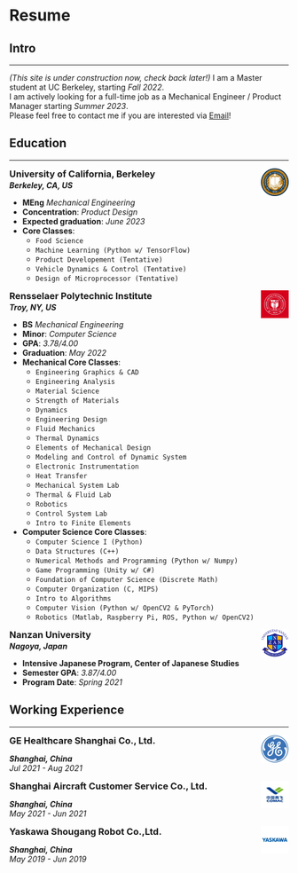 <style>
.content {margin-bottom: 0;}
</style>
# Resume
<!-- ### You can also [download as PDF](/files/Resume.pdf)! -->
## Intro
---
*(This site is under construction now, check back later!)*
I am a Master student at UC Berkeley, starting *Fall 2022*.\
I am actively looking for a full-time job as a Mechanical Engineer / Product Manager starting *Summer 2023*.\
Please feel free to contact me if you are interested via <a href="mailto:yuxinhu@berkeley.edu">Email</a>!
## Education
---
<a href="https://www.berkeley.edu"><img align="right" src="/pics/berkeley.jfif" width="50" height="50" style="vertical-align: text-bottom;"></a>
<h3 style="margin: 0 0 2px;">University of California, Berkeley</h3>
<p style="margin: 0 0 2px;"><em><strong>Berkeley, CA, US </strong></em></p>

- **MEng** *Mechanical Engineering*
- **Concentration**: *Product Design*
- **Expected graduation**: *June 2023*
- **Core Classes**:
    - `Food Science`
    - `Machine Learning (Python w/ TensorFlow)`
    - `Product Developement (Tentative)`
    - `Vehicle Dynamics & Control (Tentative)`
    - `Design of Microprocessor (Tentative)`

<a href="https://www.rpi.edu"><img align="right" src="/pics/rpi.jfif" width="50" height="50"></a>
<h3 style="margin: 0 0 2px;">Rensselaer Polytechnic Institute</h3>
<p style="margin: 0 0 2px;"><em><strong>Troy, NY, US </strong></em></p>
<!-- ### Rensselaer Polytechnic Institute-->

-  **BS** *Mechanical Engineering*
-  **Minor**:  *Computer Science*
-  **GPA**: *3.78/4.00*
-  **Graduation**: *May 2022*
-  **Mechanical Core Classes**:
    - `Engineering Graphics & CAD`
    - `Engineering Analysis`
    - `Material Science`
    - `Strength of Materials`
    - `Dynamics`
    - `Engineering Design`
    - `Fluid Mechanics`
    - `Thermal Dynamics`
    - `Elements of Mechanical Design`
    - `Modeling and Control of Dynamic System`
    - `Electronic Instrumentation`
    - `Heat Transfer`
    - `Mechanical System Lab`
    - `Thermal & Fluid Lab`
    - `Robotics`
    - `Control System Lab`
    - `Intro to Finite Elements`
- **Computer Science Core Classes**:
    - `Computer Science I (Python)`
    - `Data Structures (C++)`
    - `Numerical Methods and Programming (Python w/ Numpy)`
    - `Game Programming (Unity w/ C#)`
    - `Foundation of Computer Science (Discrete Math)`
    - `Computer Organization (C, MIPS)`
    - `Intro to Algorithms`
    - `Computer Vision (Python w/ OpenCV2 & PyTorch)`
    - `Robotics (Matlab, Raspberry Pi, ROS, Python w/ OpenCV2)`


<a href="https://www.nanzan-u.ac.jp/English/"><img align="right" src="/pics/nanzan.png" width="50" height="50"></a>
<h3 style="margin: 0 0 2px;">Nanzan University</h3>
<p style="margin: 0 0 2px;"><em><strong>Nagoya, Japan </strong></em></p>
<!-- Nanzan University-->

- **Intensive Japanese Program, Center of Japanese Studies**
- **Semester GPA**: *3.87/4.00*
- **Program Date**: *Spring 2021*


## Working Experience
---

<a href="https://www.gehealthcare.com/"><img align="right" src="/pics/ge.jfif" width="50" height="50"></a>
<h3 style="margin: 0 0 2px;">GE Healthcare Shanghai Co., Ltd.</h3>
<!-- GE Healthcare Shanghai Co., Ltd.-->

***Shanghai, China***\
*Jul 2021 - Aug 2021*

<a href="http://sc.comac.cc/"><img align="right" src="/pics/comac.jfif" width="50" height="50"></a>
<h3 style="margin: 0 0 2px;">Shanghai Aircraft Customer Service Co., Ltd.</h3>
<!-- Shanghai Aircraft Customer Service Co., Ltd.-->

***Shanghai, China***\
*May 2021 - Jun 2021*

<a href="https://www.ysr-motoman.cn/en/"><img align="right" src="/pics/yaskawa.jfif" width="50" height="50"></a>
<h3 style="margin: 0 0 2px;">Yaskawa Shougang Robot Co.,Ltd.</h3>
<!-- Yaskawa Shougang Robot Co.,Ltd.-->

***Shanghai, China***\
*May 2019 - Jun 2019*
